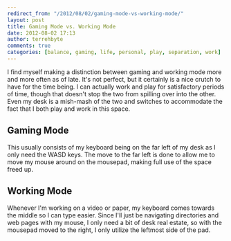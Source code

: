 ```yaml
---
redirect_from: "/2012/08/02/gaming-mode-vs-working-mode/"
layout: post
title: Gaming Mode vs. Working Mode
date: 2012-08-02 17:13
author: terrehbyte
comments: true
categories: [balance, gaming, life, personal, play, separation, work]
---
```


I find myself making a distinction between gaming and working mode more and more
often as of late. It's not perfect, but it certainly is a nice crutch to have
for the time being. I can actually work and play for satisfactory periods of
time, though that doesn't stop the two from spilling over into the other. Even
my desk is a mish-mash of the two and switches to accommodate the fact that I
both play and work in this space.

## Gaming Mode

This usually consists of my keyboard being on the far left of my desk as I only
need the WASD keys. The move to the far left is done to allow me to move my
mouse around on the mousepad, making full use of the space freed up.

## Working Mode

Whenever I'm working on a video or paper, my keyboard comes towards the middle
so I can type easier. Since I'll just be navigating directories and web pages
with my mouse, I only need a bit of desk real estate, so with the mousepad moved
to the right, I only utilize the leftmost side of the pad.
